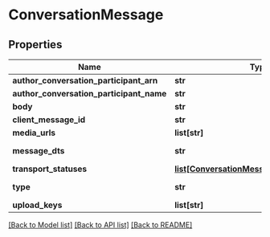 # ConversationMessage

## Properties
Name | Type | Description | Notes
------------ | ------------- | ------------- | -------------
**author_conversation_participant_arn** | **str** |  | [optional] 
**author_conversation_participant_name** | **str** |  | [optional] 
**body** | **str** |  | [optional] 
**client_message_id** | **str** |  | [optional] 
**media_urls** | **list[str]** |  | [optional] 
**message_dts** | **str** | Message date/time | [optional] 
**transport_statuses** | [**list[ConversationMessageTransportStatus]**](ConversationMessageTransportStatus.md) |  | [optional] 
**type** | **str** | Message type | [optional] 
**upload_keys** | **list[str]** |  | [optional] 

[[Back to Model list]](../README.md#documentation-for-models) [[Back to API list]](../README.md#documentation-for-api-endpoints) [[Back to README]](../README.md)


